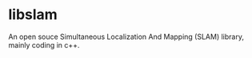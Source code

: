 # libslam
An open souce Simultaneous Localization And Mapping (SLAM) library, mainly coding in c++.

